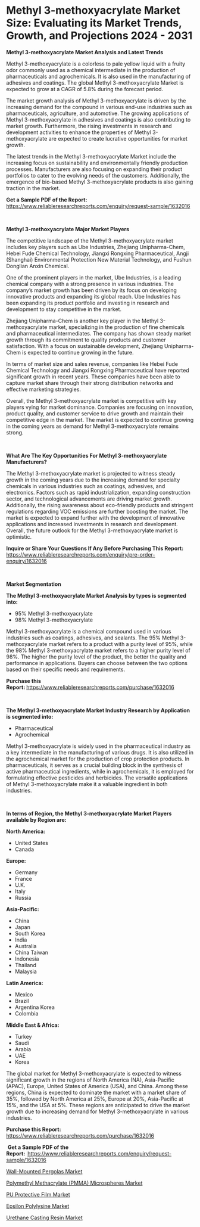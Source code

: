 <p><h1>Methyl 3-methoxyacrylate Market Size: Evaluating its Market Trends, Growth, and Projections 2024 - 2031</h1></p><p><strong>Methyl 3-methoxyacrylate Market Analysis and Latest Trends</strong></p>
<p><p>Methyl 3-methoxyacrylate is a colorless to pale yellow liquid with a fruity odor commonly used as a chemical intermediate in the production of pharmaceuticals and agrochemicals. It is also used in the manufacturing of adhesives and coatings. The global Methyl 3-methoxyacrylate Market is expected to grow at a CAGR of 5.8% during the forecast period.</p><p>The market growth analysis of Methyl 3-methoxyacrylate is driven by the increasing demand for the compound in various end-use industries such as pharmaceuticals, agriculture, and automotive. The growing applications of Methyl 3-methoxyacrylate in adhesives and coatings is also contributing to market growth. Furthermore, the rising investments in research and development activities to enhance the properties of Methyl 3-methoxyacrylate are expected to create lucrative opportunities for market growth.</p><p>The latest trends in the Methyl 3-methoxyacrylate Market include the increasing focus on sustainability and environmentally friendly production processes. Manufacturers are also focusing on expanding their product portfolios to cater to the evolving needs of the customers. Additionally, the emergence of bio-based Methyl 3-methoxyacrylate products is also gaining traction in the market.</p></p>
<p><strong>Get a Sample PDF of the Report:&nbsp;</strong> <a href="https://www.reliableresearchreports.com/enquiry/request-sample/1632016">https://www.reliableresearchreports.com/enquiry/request-sample/1632016</a></p>
<p>&nbsp;</p>
<p><strong>Methyl 3-methoxyacrylate Major Market Players</strong></p>
<p><p>The competitive landscape of the Methyl 3-methoxyacrylate market includes key players such as Ube Industries, Zhejiang Unipharma-Chem, Hebei Fude Chemical Technology, Jiangxi Rongxing Pharmaceutical, Angji (Shanghai) Environmental Protection New Material Technology, and Fushun Donglian Anxin Chemical.</p><p>One of the prominent players in the market, Ube Industries, is a leading chemical company with a strong presence in various industries. The company’s market growth has been driven by its focus on developing innovative products and expanding its global reach. Ube Industries has been expanding its product portfolio and investing in research and development to stay competitive in the market.</p><p>Zhejiang Unipharma-Chem is another key player in the Methyl 3-methoxyacrylate market, specializing in the production of fine chemicals and pharmaceutical intermediates. The company has shown steady market growth through its commitment to quality products and customer satisfaction. With a focus on sustainable development, Zhejiang Unipharma-Chem is expected to continue growing in the future.</p><p>In terms of market size and sales revenue, companies like Hebei Fude Chemical Technology and Jiangxi Rongxing Pharmaceutical have reported significant growth in recent years. These companies have been able to capture market share through their strong distribution networks and effective marketing strategies.</p><p>Overall, the Methyl 3-methoxyacrylate market is competitive with key players vying for market dominance. Companies are focusing on innovation, product quality, and customer service to drive growth and maintain their competitive edge in the market. The market is expected to continue growing in the coming years as demand for Methyl 3-methoxyacrylate remains strong.</p></p>
<p>&nbsp;</p>
<p><strong>What Are The Key Opportunities For Methyl 3-methoxyacrylate Manufacturers?</strong></p>
<p><p>The Methyl 3-methoxyacrylate market is projected to witness steady growth in the coming years due to the increasing demand for specialty chemicals in various industries such as coatings, adhesives, and electronics. Factors such as rapid industrialization, expanding construction sector, and technological advancements are driving market growth. Additionally, the rising awareness about eco-friendly products and stringent regulations regarding VOC emissions are further boosting the market. The market is expected to expand further with the development of innovative applications and increased investments in research and development. Overall, the future outlook for the Methyl 3-methoxyacrylate market is optimistic.</p></p>
<p><strong>Inquire or Share Your Questions If Any Before Purchasing This Report:</strong> <a href="https://www.reliableresearchreports.com/enquiry/pre-order-enquiry/1632016">https://www.reliableresearchreports.com/enquiry/pre-order-enquiry/1632016</a></p>
<p>&nbsp;</p>
<p><strong>Market Segmentation</strong></p>
<p><strong>The Methyl 3-methoxyacrylate Market Analysis by types is segmented into:</strong></p>
<p><ul><li>95% Methyl 3-methoxyacrylate</li><li>98% Methyl 3-methoxyacrylate</li></ul></p>
<p><p>Methyl 3-methoxyacrylate is a chemical compound used in various industries such as coatings, adhesives, and sealants. The 95% Methyl 3-methoxyacrylate market refers to a product with a purity level of 95%, while the 98% Methyl 3-methoxyacrylate market refers to a higher purity level of 98%. The higher the purity level of the product, the better the quality and performance in applications. Buyers can choose between the two options based on their specific needs and requirements.</p></p>
<p><strong>Purchase this Report:&nbsp;</strong><a href="https://www.reliableresearchreports.com/purchase/1632016">https://www.reliableresearchreports.com/purchase/1632016</a></p>
<p>&nbsp;</p>
<p><strong>The Methyl 3-methoxyacrylate Market Industry Research by Application is segmented into:</strong></p>
<p><ul><li>Pharmaceutical</li><li>Agrochemical</li></ul></p>
<p><p>Methyl 3-methoxyacrylate is widely used in the pharmaceutical industry as a key intermediate in the manufacturing of various drugs. It is also utilized in the agrochemical market for the production of crop protection products. In pharmaceuticals, it serves as a crucial building block in the synthesis of active pharmaceutical ingredients, while in agrochemicals, it is employed for formulating effective pesticides and herbicides. The versatile applications of Methyl 3-methoxyacrylate make it a valuable ingredient in both industries.</p></p>
<p>&nbsp;</p>
<p><strong>In terms of Region, the Methyl 3-methoxyacrylate Market Players available by Region are:</strong></p>
<p>
    <p> <strong> North America: </strong>
        <ul>
            <li>United States</li>
            <li>Canada</li>
        </ul>
        </p> 
    <p> <strong> Europe: </strong>
        <ul>
            <li>Germany</li>
            <li>France</li>
            <li>U.K.</li>
            <li>Italy</li>
            <li>Russia</li>
        </ul>
        </p> 
    <p> <strong> Asia-Pacific: </strong>
        <ul>
            <li>China</li>
            <li>Japan</li>
            <li>South Korea</li>
            <li>India</li>
            <li>Australia</li>
            <li>China Taiwan</li>
            <li>Indonesia</li>
            <li>Thailand</li>
            <li>Malaysia</li>
        </ul>
        </p> 
    <p> <strong> Latin America: </strong>
        <ul>
            <li>Mexico</li>
            <li>Brazil</li>
            <li>Argentina Korea</li>
            <li>Colombia</li>
        </ul>
        </p> 
    <p> <strong> Middle East & Africa: </strong>
        <ul>
            <li>Turkey</li>
            <li>Saudi</li>
            <li>Arabia</li>
            <li>UAE</li>
            <li>Korea</li>
        </ul>
    </p>
    </p>
<p><p>The global market for Methyl 3-methoxyacrylate is expected to witness significant growth in the regions of North America (NA), Asia-Pacific (APAC), Europe, United States of America (USA), and China. Among these regions, China is expected to dominate the market with a market share of 35%, followed by North America at 25%, Europe at 20%, Asia-Pacific at 15%, and the USA at 5%. These regions are anticipated to drive the market growth due to increasing demand for Methyl 3-methoxyacrylate in various industries.</p></p>
<p><strong>Purchase this Report: </strong><a href="https://www.reliableresearchreports.com/purchase/1632016">https://www.reliableresearchreports.com/purchase/1632016</a></p>
<p>&nbsp;<strong>Get a Sample PDF of the Report:&nbsp;&nbsp;</strong><a href="https://www.reliableresearchreports.com/enquiry/request-sample/1632016">https://www.reliableresearchreports.com/enquiry/request-sample/1632016</a></p>
<p><strong></strong></p>
<p><p><a href="https://ivy-potential-64b.notion.site/Wall-Mounted-Pergolas-Market-Provides-a-Comprehensive-Analysis-Including-a-Macro-Overview-of-the-Mar-e10ff88161f9410ea36c204ea86c7500">Wall-Mounted Pergolas Market</a></p><p><a href="https://nifty-kite-d51.notion.site/Polymethyl-Methacrylate-PMMA-Microspheres-Market-Centers-on-Aspects-such-as-Market-Growth-Market--2026be399d534ce7ae4eaa292a2cfd6f">Polymethyl Methacrylate (PMMA) Microspheres Market</a></p><p><a href="https://five-trouble-98a.notion.site/PU-Protective-Film-Market-Size-Market-Trends-and-Growth-Outlook-forecasted-for-period-from-2024-to-c47b494046ba4792a62b64e394d41443">PU Protective Film Market</a></p><p><a href="https://view.publitas.com/reportprime-1/epsilon-polylysine-market-offers-provide-insightful-data-for-the-time-period-from-2024-to-2031-and-also-provide-analysis-based-on-application-type-and-region/">Epsilon Polylysine Market</a></p><p><a href="https://view.publitas.com/reportprime-1/urethane-casting-resin-market-with-the-goal-of-estimating-the-market-size-and-future-growth-potential-of-various-market-segments-based-on-component-applications-end-user-and-region/">Urethane Casting Resin Market</a></p></p>